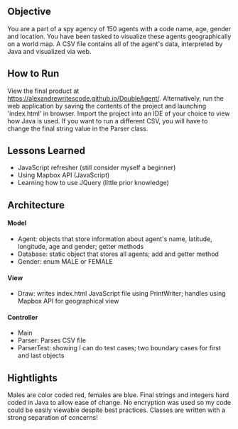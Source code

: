 ## Objective
You are a part of a spy agency of 150 agents with a code name, age, gender and location. You have been tasked to visualize these agents geographically on a world map. A CSV file contains all of the agent's data, interpreted by Java and visualized via web.
## How to Run
View the final product at https://alexandrewritescode.github.io/DoubleAgent/. Alternatively, run the web application by saving the contents of the project and launching 'index.html' in browser. Import the project into an IDE of your choice to view how Java is used. If you want to run a different CSV, you will have to change the final string value in the Parser class.
## Lessons Learned
- JavaScript refresher (still consider myself a beginner)
- Using Mapbox API (JavaScript)
- Learning how to use JQuery (little prior knowledge)
## Architecture 
#### Model
- Agent: objects that store information about agent's name, latitude, longitude, age and gender; getter methods
- Database: static object that stores all agents; add and getter method
- Gender: enum MALE or FEMALE
#### View
- Draw: writes index.html JavaScript file using PrintWriter; handles using Mapbox API for geographical view
#### Controller
- Main
- Parser: Parses CSV file
- ParserTest: showing I can do test cases; two boundary cases for first and last objects
## Hightlights
Males are color coded red, females are blue. Final strings and integers hard coded in Java to allow ease of change. No encryption was used so my code could be easily viewable despite best practices. Classes are written with a strong separation of concerns!
